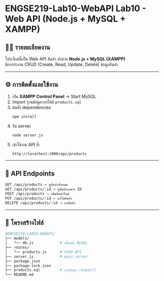 # ENGSE219-Lab10-WebAPI  Lab10 - Web API (Node.js + MySQL + XAMPP)

## 👨‍💻 รายละเอียดงาน
โปรเจ็กต์นี้เป็น Web API สินค้า ทำด้วย **Node.js + MySQL (XAMPP)**  
มีการทำงาน CRUD (Create, Read, Update, Delete) ข้อมูลสินค้า 

---

## ⚙️ การติดตั้งและใช้งาน
1. เปิด **XAMPP Control Panel** → Start MySQL  
2. Import ฐานข้อมูลจากไฟล์ `products.sql`  
3. ติดตั้ง dependencies
   ```bash
   npm install
   ```
4. รัน server
   ```bash
   node server.js
   ```
5. เข้าใช้งาน API ที่:
   ```bash
   http://localhost:3000/api/products
   ```
---
## 🔗 API Endpoints
```bash
GET /api/products → ดูสินค้าทั้งหมด 
GET /api/products/:id → ดูสินค้าเฉพาะ ID 
POST /api/products → เพิ่มสินค้าใหม่ 
PUT /api/products/:id → แก้ไขสินค้า 
DELETE /api/products/:id → ลบสินค้า 
```
---
##  📂 โครงสร้างไฟล์
   ```bash
#ENGSE219-LAB10-WEBAPI/
├── models/
│   └── db.js            # เชื่อมต่อ MySQL
├── routes/
│   └── products.js      # CRUD API
├── server.js            # main server
├── package.json
├── package-lock.json
├── products.sql         # ฐานข้อมูล (export)
└── README.md 
   ```
